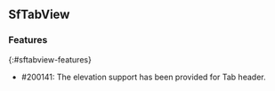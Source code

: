 ## SfTabView

### Features
{:#sftabview-features}

* \#200141: The elevation support has been provided for Tab header.
